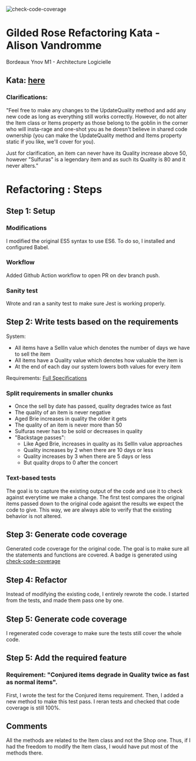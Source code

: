 ![check-code-coverage](https://img.shields.io/badge/code--coverage-100%25-brightgreen)

# Gilded Rose Refactoring Kata - Alison Vandromme

Bordeaux Ynov M1 - Architecture Logicielle

## Kata: [here](https://github.com/emilybache/GildedRose-Refactoring-Kata)

### Clarifications: 

"Feel free to make any changes to the UpdateQuality method and add any new code as long as everything
still works correctly. However, do not alter the Item class or Items property as those belong to the
goblin in the corner who will insta-rage and one-shot you as he doesn't believe in shared code
ownership (you can make the UpdateQuality method and Items property static if you like, we'll cover
for you).

Just for clarification, an item can never have its Quality increase above 50, however "Sulfuras" is a
legendary item and as such its Quality is 80 and it never alters."

# Refactoring : Steps

## Step 1: Setup

### Modifications 

I modified the original ES5 syntax to use ES6.
To do so, I installed and configured Babel.

### Workflow

Added Github Action workflow to open PR on dev branch push.

### Sanity test

Wrote and ran a sanity test to make sure Jest is working properly.

## Step 2: Write tests based on the requirements

System: 
- All items have a SellIn value which denotes the number of days we have to sell the item
- All items have a Quality value which denotes how valuable the item is
- At the end of each day our system lowers both values for every item

Requirements: [Full Specifications](https://github.com/emilybache/GildedRose-Refactoring-Kata/blob/main/GildedRoseRequirements.txt)

### Split requirements in smaller chunks

- Once the sell by date has passed, quality degrades twice as fast
- The quality of an item is never negative
- Aged Brie increases in quality the older it gets
- The quality of an item is never more than 50
- Sulfuras never has to be sold or decreases in quality
- "Backstage passes": 
    - Like Aged Brie, increases in quality as its SellIn value approaches
	- Quality increases by 2 when there are 10 days or less
    - Quality increases by 3 when there are 5 days or less
	- But quality drops to 0 after the concert

### Text-based tests

The goal is to capture the existing output of the code and use it to check against everytime we make a change.
The first test compares the original items passed down to the original code agaisnt the results we expect the code to give. 
This way, we are always able to verify that the existing behavior is not altered.

## Step 3: Generate code coverage

Generated code coverage for the original code.
The goal is to make sure all the statements and functions are covered. 
A badge is generated using [check-code-coverage](https://github.com/bahmutov/check-code-coverage#update-badge)

## Step 4: Refactor

Instead of modifying the existing code, I entirely rewrote the code. 
I started from the tests, and made them pass one by one. 

## Step 5: Generate code coverage

I regenerated code coverage to make sure the tests still cover the whole code.

## Step 5: Add the required feature

### Requirement: "Conjured items degrade in Quality twice as fast as normal items".

First, I wrote the test for the Conjured items requirement.
Then, I added a new method to make this test pass.
I reran tests and checked that code coverage is still 100%. 

## Comments

All the methods are related to the Item class and not the Shop one. 
Thus, if I had the freedom to modify the Item class, I would have put most of the methods there. 

